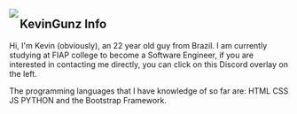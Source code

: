 <!--<img src="https://cdn.discordapp.com/attachments/533004171956191242/887815222247694406/ImKevinHeaderGithub.png"/>-->

<a href="https://discord.com/users/433426340813864960"><img align="left" src="https://lanyard-profile-readme.vercel.app/api/433426340813864960?bg=7f55ff&borderRadius=8px&hideDiscrim=true"/></a>

## KevinGunz Info

Hi, I'm Kevin (obviously), an 22 year old guy from Brazil.  I am currently studying at FIAP college to become a Software Engineer, if you are interested in contacting me directly, you can click on this Discord overlay on the left.

The programming languages that I have knowledge of so far are: HTML CSS JS PYTHON and the Bootstrap Framework.
